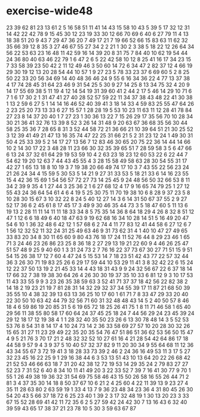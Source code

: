 # exercise-wide48
23
39
62
81
23
13
61
2
5
16
58
51
11
41
14
43
15
58
10
43
5
39
5
17
32
12
31
14
42
22
42
78
9
15
45
30
12
23
19
33
30
12
66
70
69
6
40
6
27
79
11
4
13
18
38
51
20
9
43
7
29
47
36
20
7
49
17
21
7
19
66
52
66
15
83
63
11
62
32
35
66
39
12
8
35
3
27
46
67
55
27
34
2
2
21
1
30
2
3
38
5
18
22
12
26
64
34
56
22
53
63
23
16
48
11
42
59
16
14
39
20
8
31
75
7
84
40
10
62
19
54
44
24
36
80
40
63
46
22
79
1
6
47
2
6
5
22
42
58
10
12
8
25
41
16
17
34
23
15
7
33
58
39
23
50
42
2
11
12
49
46
3
50
60
14
72
6
34
47
2
82
37
12
4
66
19
29
30
19
12
13
20
28
54
44
10
57
1
9
27
23
5
78
33
23
37
6
69
60
5
2
8
25
50
22
33
20
56
34
69
14
40
48
36
46
24
9
55
6
16
34
36
22
4
77
13
37
38
4
17
74
28
45
31
64
23
46
9
31
54
25
5
30
9
27
14
25
8
13
34
75
32
4
20
9
14
17
55
69
38
5
11
19
4
12
14
54
19
31
39
60
41
2
44
2
17
5
46
14
29
10
71
6
7
1
6
17
30
2
1
31
47
41
27
40
28
52
57
59
22
11
34
37
38
43
48
22
41
30
38
1
13
2
59
6
27
5
1
14
14
16
46
52
40
39
41
3
18
14
33
4
59
83
25
55
47
64
26
2
23
25
20
73
13
33
6
27
15
57
1
28
28
19
5
53
10
23
11
63
11
12
28
41
78
84
27
23
8
14
37
20
40
1
7
27
23
1
30
36
13
22
7
15
26
29
17
35
56
70
10
28
34
30
21
36
41
32
76
13
39
8
52
3
26
14
31
48
9
20
63
67
36
68
35
56
30
44
58
25
35
36
7
28
65
8
31
3
52
44
58
72
21
36
66
21
10
39
64
51
21
30
25
52
3
12
39
41
49
21
47
13
16
35
74
47
22
25
31
66
21
5
2
31
23
12
24
1
49
30
31
50
4
25
33
39
5
2
14
17
27
13
56
7
12
83
46
30
65
20
75
22
36
14
44
14
66
10
2
14
30
17
22
3
48
28
11
23
66
30
32
35
39
65
51
7
28
59
58
3
5
6
47
66
6
13
24
37
32
61
64
29
19
53
59
10
4
2
63
23
18
23
12
60
53
22
6
22
44
7
54
62
19
20
12
63
7
44
43
45
55
4
3
28
15
58
49
58
63
28
30
54
55
31
17
42
27
1
65
13
18
8
10
19
3
7
19
38
20
66
49
74
17
10
3
7
43
55
22
56
23
24
21
26
24
34
4
15
59
5
30
53
5
14
21
9
27
31
33
53
5
18
21
33
6
14
16
23
55
15
4
42
36
15
69
1
54
56
57
72
27
73
14
25
45
9
24
48
56
50
32
66
53
8
11
34
2
39
9
35
4
1
27
44
3
25
36
2
1
6
27
68
12
4
17
9
16
65
74
79
25
1
27
12
55
43
24
36
64
54
61
4
6
4
19
5
25
30
75
11
70
19
38
10
6
8
28
9
37
23
5
8
10
28
30
15
67
3
10
32
22
8
24
5
40
12
27
14
3
6
14
31
50
67
37
55
2
9
27
52
17
36
6
2
45
61
8
17
45
17
3
49
9
30
46
35
44
73
3
5
18
47
60
5
11
13
6
19
13
2
28
11
11
14
11
11
18
33
34
8
5
75
35
14
36
8
64
18
29
4
26
8
32
8
51
12
47
1
12
6
6
18
49
6
40
18
47
63
9
19
62
68
16
34
10
28
14
51
5
16
49
20
47
54
6
10
1
36
32
48
6
42
12
1
57
68
6
2
74
4
11
77
83
12
41
44
58
6
27
12
6
7
1
56
12
32
52
11
32
24
31
25
49
63
46
9
31
73
62
31
4
1
40
10
47
27
49
65
33
83
20
34
8
30
11
65
60
9
80
43
76
18
17
24
11
52
76
44
8
29
23
46
1
65
71
3
24
46
23
26
86
23
25
8
36
18
2
27
29
13
19
21
22
60
9
4
46
26
25
47
51
57
48
9
25
9
40
60
1
3
31
24
73
2
7
76
16
22
37
73
67
30
27
71
51
15
9
51
54
15
26
38
17
12
7
60
4
47
24
5
15
53
14
7
18
23
51
42
43
77
22
57
32
44
36
3
26
30
71
19
83
25
26
6
29
17
59
44
10
53
29
11
41
3
8
32
42
22
6
15
24
12
22
37
50
13
19
2
21
45
33
14
4
43
18
31
43
9
9
24
32
56
67
22
6
37
18
14
17
66
32
7
38
19
38
30
64
26
4
26
30
30
19
37
35
10
33
6
81
12
9
3
10
17
53
11
43
33
55
9
9
3
23
26
35
38
59
63
3
52
41
71
37
37
18
42
56
22
82
38
2
14
18
2
19
23
21
19
7
81
28
31
14
32
29
32
37
34
55
39
17
11
87
21
68
50
39
35
55
10
4
38
32
39
13
63
13
36
25
10
17
60
1
61
71
7
8
33
47
29
33
20
40
22
30
50
10
63
42
44
79
32
56
71
60
31
32
48
48
43
14
5
2
40
50
57
8
46
18
4
6
59
86
19
20
85
31
5
6
19
65
72
18
25
26
41
75
1
8
11
71
46
58
1
65
40
29
56
11
38
55
80
58
17
60
64
24
37
45
25
18
24
7
44
56
29
24
23
45
39
24
29
12
18
17
12
19
38
4
1
1
28
32
40
35
50
23
26
6
13
30
78
48
14
3
5
52
53
53
76
8
54
31
8
14
17
4
10
24
73
14
2
36
33
58
69
27
57
10
20
28
30
32
26
15
65
31
27
11
23
29
49
22
35
20
35
54
76
47
51
86
51
36
62
53
56
50
15
47
4
9
5
21
76
3
70
17
21
2
48
32
32
52
10
27
61
16
4
21
28
54
42
64
86
17
18
44
58
9
57
9
4
3
9
37
5
10
40
57
32
37
82
9
11
20
30
34
9
55
64
68
11
12
36
43
34
55
67
3
72
19
41
3
18
28
33
73
39
2
46
2
24
36
16
49
53
11
3
17
5
27
32
23
45
16
22
25
9
1
29
16
38
44
6
3
53
13
51
43
10
13
64
20
22
26
68
42
21
52
53
46
66
63
18
7
31
20
42
38
12
72
19
53
14
29
35
24
2
79
83
27
27
52
23
7
31
52
6
40
8
34
10
11
41
49
20
3
22
33
52
7
39
7
16
41
30
77
9
70
1
55
1
26
49
38
19
36
32
31
54
69
75
58
46
43
15
50
26
58
16
55
26
44
71
2
81
3
4
37
35
30
14
18
8
50
37
67
10
6
21
2
4
25
60
4
22
11
39
13
9
23
27
4
35
11
28
63
80
2
63
59
19
1
33
4
13
7
9
36
23
48
34
23
36
4
31
80
45
26
30
54
20
43
5
66
37
18
72
6
25
23
40
1
39
2
3
17
32
48
19
1
30
13
20
23
3
33
67
15
52
28
69
41
42
11
72
35
6
2
5
27
59
42
24
42
30
7
13
16
43
6
32
40
39
59
43
65
17
38
37
21
23
78
10
5
30
3
59
63
67
87
